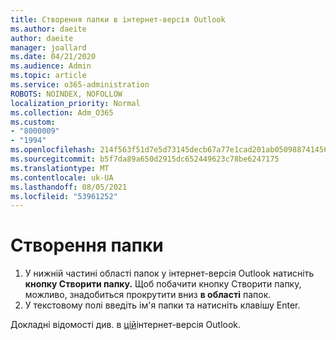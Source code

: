 ```yaml
---
title: Створення папки в інтернет-версія Outlook
ms.author: daeite
author: daeite
manager: joallard
ms.date: 04/21/2020
ms.audience: Admin
ms.topic: article
ms.service: o365-administration
ROBOTS: NOINDEX, NOFOLLOW
localization_priority: Normal
ms.collection: Adm_O365
ms.custom:
- "8000009"
- "1994"
ms.openlocfilehash: 214f563f51d7e5d73145decb67a77e1cad201ab05098874145691e42b94c65e3
ms.sourcegitcommit: b5f7da89a650d2915dc652449623c78be6247175
ms.translationtype: MT
ms.contentlocale: uk-UA
ms.lasthandoff: 08/05/2021
ms.locfileid: "53961252"
---
```

# <a name="create-a-folder"></a>Створення папки

1. У нижній частині області папок у інтернет-версія Outlook натисніть **кнопку Створити папку.** Щоб побачити кнопку Створити папку, можливо, знадобиться прокрутити вниз **в області** папок.
1. У текстовому полі введіть ім'я папки та натисніть клавішу Enter.

Докладні відомості див. в [цій](https://support.office.com/article/ae0f10d6-54e7-4f29-acd3-78cdc3fdcb9f)інтернет-версія Outlook.